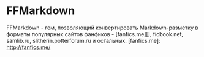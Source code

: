 # FFMarkdown #
FFMarkdown - гем, позволяющий конвертировать Markdown-разметку в форматы популярных сайтов фанфиков - [fanfics.me][], ficbook.net, samlib.ru, slitherin.potterforum.ru и остальных.
[fanfics.me]: http://fanfics.me/